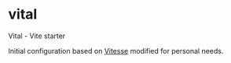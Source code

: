 # vital

Vital - Vite starter

Initial configuration based on [Vitesse](https://github.com/antfu/vitesse)
modified for personal needs.
